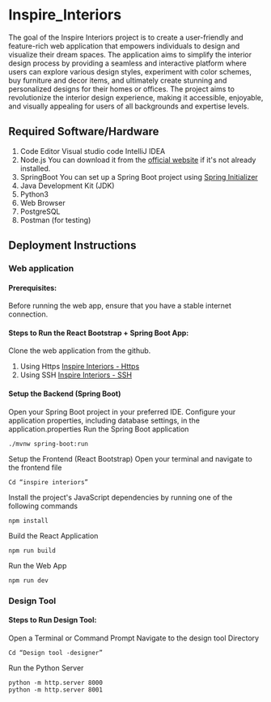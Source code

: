 # Inspire_Interiors
The goal of the Inspire Interiors project is to create a user-friendly and feature-rich web application that empowers individuals to design and visualize their dream spaces. The application aims to simplify the interior design process by providing a seamless and interactive platform where users can explore various design styles, experiment with color schemes, buy  furniture and decor items, and ultimately create stunning and personalized designs for their homes or offices. The project aims to revolutionize the interior design experience, making it accessible, enjoyable, and visually appealing for users of all backgrounds and expertise levels.

## Required Software/Hardware
1. Code Editor
        Visual studio code
        IntelliJ IDEA
2. Node.js
    You can download it from the [official website](https://nodejs.org/) if it's not already installed.
3. SpringBoot
    You can set up a Spring Boot project using [Spring Initializer](https://start.spring.io/)
4. Java Development Kit (JDK)
5. Python3
6. Web Browser
7. PostgreSQL
8. Postman (for testing)

## Deployment Instructions
### Web application

#### Prerequisites: 
Before running the web app, ensure that you have a stable internet connection.

#### Steps to Run the React Bootstrap + Spring Boot App:
Clone the web application from the github.
1. Using Https
   [Inspire Interiors - Https](https://github.com/Mashi-Abeywickrama/Inspire_Interiors.git)
2. Using SSH
   [Inspire Interiors - SSH](git@github.com:Mashi-Abeywickrama/Inspire_Interiors.git)

#### Setup the Backend (Spring Boot)
Open your Spring Boot project in your preferred IDE.
Configure your application properties, including database settings, in the application.properties 
Run the Spring Boot application

    ./mvnw spring-boot:run
Setup the Frontend (React Bootstrap)
Open your terminal and navigate to the frontend file

    Cd “inspire interiors”
Install the project's JavaScript dependencies by running one of the following commands

	npm install
Build the React Application

	npm run build
Run the Web App

	npm run dev
### Design Tool
#### Steps to Run Design Tool:
Open a Terminal or Command Prompt
Navigate to the design tool Directory

	Cd “Design tool -designer”
Run the Python Server

	python -m http.server 8000
    python -m http.server 8001
